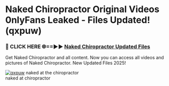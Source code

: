 # Naked Chiropractor Original Videos 0nlyFans Leaked - Files Updated! (qxpuw)

<h3>🔴 CLICK HERE 🌐==►► <a href="https://tinyurl.com/up5wt9bj" rel="nofollow">Naked Chiropractor Updated Files</a></h3>

Get Naked Chiropractor and all content. Now you can access all videos and pictures of Naked Chiropractor. New Updated Files 2025!

[![qxpuw](https://i.imgur.com/ABiUzMV.gif)](https://tinyurl.com/up5wt9bj)
naked at the chiropractor<br>
naked at chiropractor